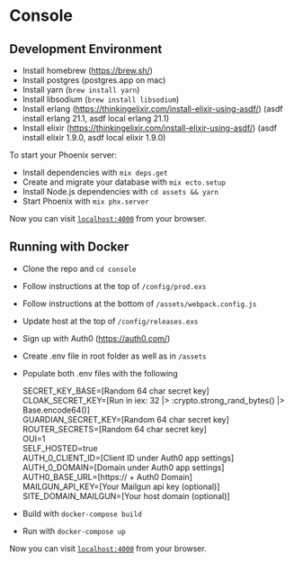 # Console

## Development Environment

  * Install homebrew (https://brew.sh/)
  * Install postgres (postgres.app on mac)
  * Install yarn (`brew install yarn`)
  * Install libsodium (`brew install libsodium`)
  * Install erlang (https://thinkingelixir.com/install-elixir-using-asdf/) (asdf install erlang 21.1, asdf local erlang 21.1)
  * Install elixir (https://thinkingelixir.com/install-elixir-using-asdf/) (asdf install elixir 1.9.0, asdf local elixir 1.9.0)

To start your Phoenix server:

  * Install dependencies with `mix deps.get`
  * Create and migrate your database with `mix ecto.setup`
  * Install Node.js dependencies with `cd assets && yarn`
  * Start Phoenix with `mix phx.server`

Now you can visit [`localhost:4000`](http://localhost:4000) from your browser.

## Running with Docker

  * Clone the repo and `cd console`
  * Follow instructions at the top of `/config/prod.exs`
  * Follow instructions at the bottom of `/assets/webpack.config.js`
  * Update host at the top of `/config/releases.exs`
  * Sign up with Auth0 (https://auth0.com/)
  * Create .env file in root folder as well as in `/assets`
  * Populate both .env files with the following

    SECRET_KEY_BASE=[Random 64 char secret key]\
    CLOAK_SECRET_KEY=[Run in iex: 32 |> :crypto.strong_rand_bytes() |> Base.encode64()]\
    GUARDIAN_SECRET_KEY=[Random 64 char secret key]\
    ROUTER_SECRETS=[Random 64 char secret key]\
    OUI=1\
    SELF_HOSTED=true\
    AUTH_0_CLIENT_ID=[Client ID under Auth0 app settings]\
    AUTH_0_DOMAIN=[Domain under Auth0 app settings]\
    AUTH0_BASE_URL=[https:// + Auth0 Domain]\
    MAILGUN_API_KEY=[Your Mailgun api key (optional)]\
    SITE_DOMAIN_MAILGUN=[Your host domain (optional)]

  * Build with `docker-compose build`
  * Run with `docker-compose up`

Now you can visit [`localhost:4000`](http://localhost:4000) from your browser.
